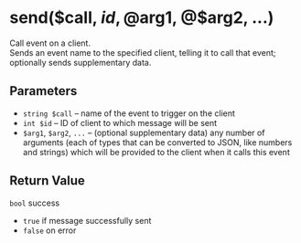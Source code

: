 # send($call, $id, @$arg1, @$arg2, ...)
Call event on a client.  
Sends an event name to the specified client, telling it to call that event; optionally sends supplementary data.

## Parameters
  - `string $call` – name of the event to trigger on the client
  - `int $id` – ID of client to which message will be sent
  - `$arg1`, `$arg2`, `...` – (optional supplementary data) any number of arguments (each of types that can be converted to JSON, like numbers and strings) which will be provided to the client when it calls this event

## Return Value
`bool` success
  - `true` if message successfully sent
  - `false` on error
